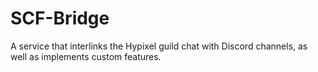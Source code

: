 # SCF-Bridge
A service that interlinks the Hypixel guild chat with Discord channels, as well as implements custom features.
